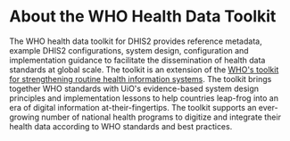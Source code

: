 # About the WHO Health Data Toolkit 
The WHO health data toolkit for DHIS2 provides reference metadata, example DHIS2 configurations, system design, configuration and implementation guidance to facilitate the dissemination of health data standards at global scale. The toolkit is an extension of the [WHO's toolkit for strengthening routine health information systems](https://www.who.int/data/data-collection-tools/analysis-use-health-facility-data). The toolkit brings together WHO standards with UiO's evidence-based system design principles and implementation lessons to help countries leap-frog into an era of digital information at-their-fingertips. The toolkit supports an ever-growing number of national health programs to digitize and integrate their health data according to WHO standards and best practices. 
